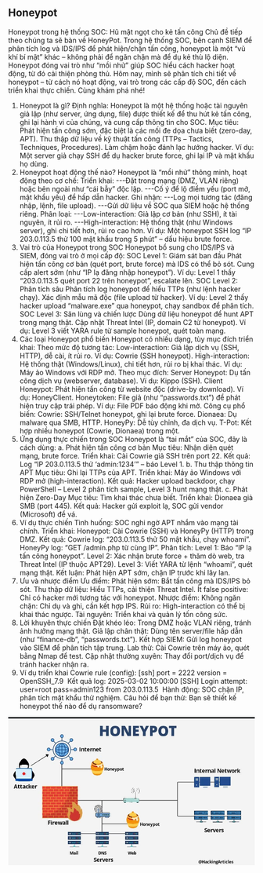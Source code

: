 ## Honeypot 
Honeypot trong hệ thống SOC: Hũ mật ngọt cho kẻ tấn công
Chủ đề tiếp theo chúng ta sẽ bàn về HoneyPot. Trong hệ thống SOC, bên cạnh SIEM để phân tích log và IDS/IPS để phát hiện/chặn tấn công, honeypot là một “vũ khí bí mật” khác – không phải để ngăn chặn mà để dụ kẻ thù lộ diện. 
Honeypot đóng vai trò như “mồi nhử” giúp SOC hiểu cách hacker hoạt động, từ đó cải thiện phòng thủ. Hôm nay, mình sẽ phân tích chi tiết về honeypot – từ cách nó hoạt động, vai trò trong các cấp độ SOC, đến cách triển khai thực chiến. Cùng khám phá nhé!
1. Honeypot là gì?
Định nghĩa: Honeypot là một hệ thống hoặc tài nguyên giả lập (như server, ứng dụng, file) được thiết kế để thu hút kẻ tấn công, ghi lại hành vi của chúng, và cung cấp thông tin cho SOC.
Mục tiêu:
Phát hiện tấn công sớm, đặc biệt là các mối đe dọa chưa biết (zero-day, APT).
Thu thập dữ liệu về kỹ thuật tấn công (TTPs – Tactics, Techniques, Procedures).
Làm chậm hoặc đánh lạc hướng hacker.
Ví dụ: Một server giả chạy SSH để dụ hacker brute force, ghi lại IP và mật khẩu họ dùng.
2. Honeypot hoạt động thế nào?
Honeypot là “mồi nhử” thông minh, hoạt động theo cơ chế:
Triển khai:
---Đặt trong mạng (DMZ, VLAN riêng) hoặc bên ngoài như “cái bẫy” độc lập.
---Cố ý để lộ điểm yếu (port mở, mật khẩu yếu) để hấp dẫn hacker.
Ghi nhận:
---Log mọi tương tác (đăng nhập, lệnh, file upload).
---Gửi dữ liệu về SOC qua SIEM hoặc hệ thống riêng.
Phân loại:
---Low-interaction: Giả lập cơ bản (như SSH), ít tài nguyên, ít rủi ro.
---High-interaction: Hệ thống thật (như Windows server), ghi chi tiết hơn, rủi ro cao hơn.
Ví dụ: Một honeypot SSH log “IP 203.0.113.5 thử 100 mật khẩu trong 5 phút” – dấu hiệu brute force.
3. Vai trò của Honeypot trong SOC
Honeypot bổ sung cho IDS/IPS và SIEM, đóng vai trò ở mọi cấp độ:
SOC Level 1: Giám sát ban đầu
Phát hiện tấn công cơ bản (quét port, brute force) mà IDS có thể bỏ sót.
Cung cấp alert sớm (như “IP lạ đăng nhập honeypot”).
Ví dụ: Level 1 thấy “203.0.113.5 quét port 22 trên honeypot”, escalate lên.
SOC Level 2: Phân tích sâu
Phân tích log honeypot để hiểu TTPs (như lệnh hacker chạy).
Xác định mẫu mã độc (file upload từ hacker).
Ví dụ: Level 2 thấy hacker upload “malware.exe” qua honeypot, chạy sandbox để phân tích.
SOC Level 3: Săn lùng và chiến lược
Dùng dữ liệu honeypot để hunt APT trong mạng thật.
Cập nhật Threat Intel (IP, domain C2 từ honeypot).
Ví dụ: Level 3 viết YARA rule từ sample honeypot, quét toàn mạng.
4. Các loại Honeypot phổ biến
Honeypot có nhiều dạng, tùy mục đích triển khai:
Theo mức độ tương tác:
Low-interaction: Giả lập dịch vụ (SSH, HTTP), dễ cài, ít rủi ro.
Ví dụ: Cowrie (SSH honeypot).
High-interaction: Hệ thống thật (Windows/Linux), chi tiết hơn, rủi ro bị khai thác.
Ví dụ: Máy ảo Windows với RDP mở.
Theo mục đích:
Server Honeypot: Dụ tấn công dịch vụ (webserver, database).
Ví dụ: Kippo (SSH).
Client Honeypot: Phát hiện tấn công từ website độc (drive-by download).
Ví dụ: HoneyClient.
Honeytoken: File giả (như “passwords.txt”) để phát hiện truy cập trái phép.
Ví dụ: File PDF báo động khi mở.
Công cụ phổ biến:
Cowrie: SSH/Telnet honeypot, ghi lại brute force.
Dionaea: Dụ malware qua SMB, HTTP.
HoneyPy: Dễ tùy chỉnh, đa dịch vụ.
T-Pot: Kết hợp nhiều honeypot (Cowrie, Dionaea) trong một.
5. Ứng dụng thực chiến trong SOC
Honeypot là “tai mắt” của SOC, đây là cách dùng:
a. Phát hiện tấn công cơ bản
Mục tiêu: Nhận diện quét mạng, brute force.
Triển khai: Cài Cowrie giả SSH trên port 22.
Kết quả: Log “IP 203.0.113.5 thử ‘admin:1234’” – báo Level 1.
b. Thu thập thông tin APT
Mục tiêu: Ghi lại TTPs của APT.
Triển khai: Máy ảo Windows với RDP mở (high-interaction).
Kết quả: Hacker upload backdoor, chạy PowerShell – Level 2 phân tích sample, Level 3 hunt mạng thật.
c. Phát hiện Zero-Day
Mục tiêu: Tìm khai thác chưa biết.
Triển khai: Dionaea giả SMB (port 445).
Kết quả: Hacker gửi exploit lạ, SOC gửi vendor (Microsoft) để vá.
6. Ví dụ thực chiến
Tình huống: SOC nghi ngờ APT nhắm vào mạng tài chính.
Triển khai:
Honeypot: Cài Cowrie (SSH) và HoneyPy (HTTP) trong DMZ.
Kết quả:
Cowrie log: “203.0.113.5 thử 50 mật khẩu, chạy whoami”.
HoneyPy log: “GET /admin.php từ cùng IP”.
Phân tích:
Level 1: Báo “IP lạ tấn công honeypot”.
Level 2: Xác nhận brute force + thăm dò web, tra Threat Intel (IP thuộc APT29).
Level 3: Viết YARA từ lệnh “whoami”, quét mạng thật.
Kết luận: Phát hiện APT sớm, chặn IP trước khi lây lan.
7. Ưu và nhược điểm
Ưu điểm:
Phát hiện sớm: Bắt tấn công mà IDS/IPS bỏ sót.
Thu thập dữ liệu: Hiểu TTPs, cải thiện Threat Intel.
Ít false positive: Chỉ có hacker mới tương tác với honeypot.
Nhược điểm:
Không ngăn chặn: Chỉ dụ và ghi, cần kết hợp IPS.
Rủi ro: High-interaction có thể bị khai thác ngược.
Tài nguyên: Triển khai và quản lý tốn công sức.
8. Lời khuyên thực chiến
Đặt khéo léo: Trong DMZ hoặc VLAN riêng, tránh ảnh hưởng mạng thật.
Giả lập chân thật: Dùng tên server/file hấp dẫn (như “finance-db”, “passwords.txt”).
Kết hợp SIEM: Gửi log honeypot vào SIEM để phân tích tập trung.
Lab thử: Cài Cowrie trên máy ảo, quét bằng Nmap để test.
Cập nhật thường xuyên: Thay đổi port/dịch vụ để tránh hacker nhận ra.
9. Ví dụ triển khai
Cowrie rule (config):
[ssh]
port = 2222
version = OpenSSH_7.9
​
Kết quả log:
2025-03-02 10:00:00 [SSH] Login attempt: user=root pass=admin123 from 203.0.113.5
​
Hành động: SOC chặn IP, phân tích mật khẩu thử nghiệm.
Câu hỏi để bạn thử:
Bạn sẽ thiết kế honeypot thế nào để dụ ransomware?


![alt text](image-1.png)
